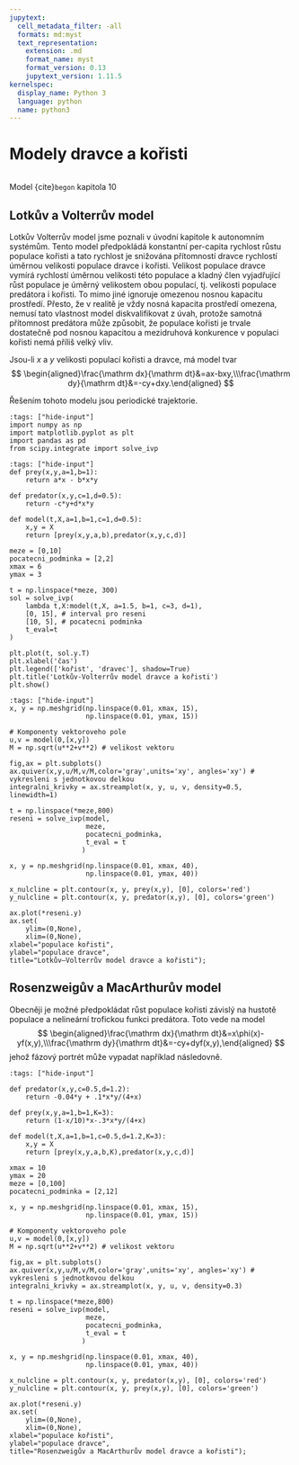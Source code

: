 ```yaml
---
jupytext:
  cell_metadata_filter: -all
  formats: md:myst
  text_representation:
    extension: .md
    format_name: myst
    format_version: 0.13
    jupytext_version: 1.11.5
kernelspec:
  display_name: Python 3
  language: python
  name: python3
---
```


# Modely dravce a kořisti

```{index} single: Model ; dravce a kořisti
```


Model {cite}`begon` kapitola 10


## Lotkův a Volterrův model 

Lotkův Volterrův model jsme poznali v úvodní kapitole k autonomním systémům.
Tento model předpokládá konstantní per-capita rychlost růstu populace kořisti a
tato rychlost je snižována přítomností dravce rychlostí úměrnou velikosti
populace dravce i kořisti. Velikost populace dravce vymírá rychlostí úměrnou
velikosti této populace a kladný člen vyjadřující růst populace je úměrný
velikostem obou populací, tj. velikosti populace predátora i kořisti. To mimo jiné
ignoruje omezenou nosnou kapacitu prostředí. Přesto, že v realitě je vždy nosná
kapacita prostředí omezena, nemusí tato vlastnost model diskvalifikovat z úvah,
protože samotná přítomnost predátora může způsobit, že populace kořisti je
trvale dostatečně pod nosnou kapacitou a mezidruhová konkurence v populaci
kořisti nemá příliš velký vliv. 

Jsou-li $x$ a $y$ velikosti populací kořisti a dravce, má model tvar
$$
\begin{aligned}\frac{\mathrm dx}{\mathrm dt}&=ax-bxy,\\\frac{\mathrm dy}{\mathrm dt}&=-cy+dxy.\end{aligned}
$$

Řešením tohoto modelu jsou periodické trajektorie.

```{code-cell} ipython
:tags: ["hide-input"]
import numpy as np
import matplotlib.pyplot as plt
import pandas as pd
from scipy.integrate import solve_ivp

```

```{code-cell} ipython
:tags: ["hide-input"]
def prey(x,y,a=1,b=1):
    return a*x - b*x*y

def predator(x,y,c=1,d=0.5):
    return -c*y+d*x*y

def model(t,X,a=1,b=1,c=1,d=0.5):
    x,y = X
    return [prey(x,y,a,b),predator(x,y,c,d)]

meze = [0,10]
pocatecni_podminka = [2,2]
xmax = 6
ymax = 3

t = np.linspace(*meze, 300)
sol = solve_ivp(
    lambda t,X:model(t,X, a=1.5, b=1, c=3, d=1), 
    [0, 15], # interval pro reseni
    [10, 5], # pocatecni podminka
    t_eval=t
)

plt.plot(t, sol.y.T)
plt.xlabel('čas')
plt.legend(['kořist', 'dravec'], shadow=True)
plt.title('Lotkův-Volterrův model dravce a kořisti')
plt.show()
```


```{code-cell} ipython
:tags: ["hide-input"]
x, y = np.meshgrid(np.linspace(0.01, xmax, 15), 
                   np.linspace(0.01, ymax, 15))

# Komponenty vektoroveho pole
u,v = model(0,[x,y])
M = np.sqrt(u**2+v**2) # velikost vektoru

fig,ax = plt.subplots()
ax.quiver(x,y,u/M,v/M,color='gray',units='xy', angles='xy') # vykresleni s jednotkovou delkou
integralni_krivky = ax.streamplot(x, y, u, v, density=0.5, linewidth=1)

t = np.linspace(*meze,800)
reseni = solve_ivp(model,
                   meze,
                   pocatecni_podminka,
                   t_eval = t
                  )

x, y = np.meshgrid(np.linspace(0.01, xmax, 40), 
                   np.linspace(0.01, ymax, 40))

x_nulcline = plt.contour(x, y, prey(x,y), [0], colors='red')
y_nulcline = plt.contour(x, y, predator(x,y), [0], colors='green')

ax.plot(*reseni.y)
ax.set(
    ylim=(0,None), 
    xlim=(0,None),
xlabel="populace kořisti",
ylabel="populace dravce",
title="Lotkův–Volterrův model dravce a kořisti");
```

## Rosenzweigův a MacArthurův model

Obecněji je možné předpokládat růst populace kořisti závislý na hustotě
populace a nelineární trofickou funkci predátora. Toto vede na model 
$$
\begin{aligned}\frac{\mathrm dx}{\mathrm dt}&=x\phi(x)-yf(x,y),\\\frac{\mathrm
dy}{\mathrm dt}&=-cy+dyf(x,y),\end{aligned}
$$
jehož fázový portrét může vypadat například následovně. 

```{code-cell} ipython
:tags: ["hide-input"]

def predator(x,y,c=0.5,d=1.2):
    return -0.04*y + .1*x*y/(4+x)

def prey(x,y,a=1,b=1,K=3):
    return (1-x/10)*x-.3*x*y/(4+x)

def model(t,X,a=1,b=1,c=0.5,d=1.2,K=3):
    x,y = X
    return [prey(x,y,a,b,K),predator(x,y,c,d)]

xmax = 10
ymax = 20
meze = [0,100]
pocatecni_podminka = [2,12]

x, y = np.meshgrid(np.linspace(0.01, xmax, 15), 
                   np.linspace(0.01, ymax, 15))

# Komponenty vektoroveho pole
u,v = model(0,[x,y])
M = np.sqrt(u**2+v**2) # velikost vektoru

fig,ax = plt.subplots()
ax.quiver(x,y,u/M,v/M,color='gray',units='xy', angles='xy') # vykresleni s jednotkovou delkou
integralni_krivky = ax.streamplot(x, y, u, v, density=0.3)

t = np.linspace(*meze,800)
reseni = solve_ivp(model,
                   meze,
                   pocatecni_podminka,
                   t_eval = t
                  )

x, y = np.meshgrid(np.linspace(0.01, xmax, 40), 
                   np.linspace(0.01, ymax, 40))

x_nulcline = plt.contour(x, y, predator(x,y), [0], colors='red')
y_nulcline = plt.contour(x, y, prey(x,y), [0], colors='green')

ax.plot(*reseni.y)
ax.set(
    ylim=(0,None), 
    xlim=(0,None),
xlabel="populace kořisti",
ylabel="populace dravce",
title="Rosenzweigův a MacArthurův model dravce a kořisti");
```


